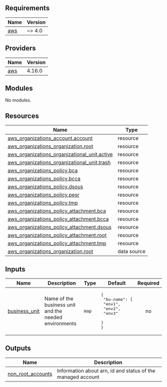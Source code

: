 ## Requirements

| Name | Version |
|------|---------|
| <a name="requirement_aws"></a> [aws](#requirement\_aws) | ~> 4.0 |

## Providers

| Name | Version |
|------|---------|
| <a name="provider_aws"></a> [aws](#provider\_aws) | 4.16.0 |

## Modules

No modules.

## Resources

| Name | Type |
|------|------|
| [aws_organizations_account.account](https://registry.terraform.io/providers/hashicorp/aws/latest/docs/resources/organizations_account) | resource |
| [aws_organizations_organization.root](https://registry.terraform.io/providers/hashicorp/aws/latest/docs/resources/organizations_organization) | resource |
| [aws_organizations_organizational_unit.active](https://registry.terraform.io/providers/hashicorp/aws/latest/docs/resources/organizations_organizational_unit) | resource |
| [aws_organizations_organizational_unit.trash](https://registry.terraform.io/providers/hashicorp/aws/latest/docs/resources/organizations_organizational_unit) | resource |
| [aws_organizations_policy.bca](https://registry.terraform.io/providers/hashicorp/aws/latest/docs/resources/organizations_policy) | resource |
| [aws_organizations_policy.bcca](https://registry.terraform.io/providers/hashicorp/aws/latest/docs/resources/organizations_policy) | resource |
| [aws_organizations_policy.dsous](https://registry.terraform.io/providers/hashicorp/aws/latest/docs/resources/organizations_policy) | resource |
| [aws_organizations_policy.pesr](https://registry.terraform.io/providers/hashicorp/aws/latest/docs/resources/organizations_policy) | resource |
| [aws_organizations_policy.tmp](https://registry.terraform.io/providers/hashicorp/aws/latest/docs/resources/organizations_policy) | resource |
| [aws_organizations_policy_attachment.bca](https://registry.terraform.io/providers/hashicorp/aws/latest/docs/resources/organizations_policy_attachment) | resource |
| [aws_organizations_policy_attachment.bcca](https://registry.terraform.io/providers/hashicorp/aws/latest/docs/resources/organizations_policy_attachment) | resource |
| [aws_organizations_policy_attachment.dsous](https://registry.terraform.io/providers/hashicorp/aws/latest/docs/resources/organizations_policy_attachment) | resource |
| [aws_organizations_policy_attachment.root](https://registry.terraform.io/providers/hashicorp/aws/latest/docs/resources/organizations_policy_attachment) | resource |
| [aws_organizations_policy_attachment.tmp](https://registry.terraform.io/providers/hashicorp/aws/latest/docs/resources/organizations_policy_attachment) | resource |
| [aws_organizations_organization.root](https://registry.terraform.io/providers/hashicorp/aws/latest/docs/data-sources/organizations_organization) | data source |

## Inputs

| Name | Description | Type | Default | Required |
|------|-------------|------|---------|:--------:|
| <a name="input_business_unit"></a> [business\_unit](#input\_business\_unit) | Name of the business unit and the needed environments | `map` | <pre>{<br>  "bu-name": [<br>    "env1",<br>    "env2",<br>    "env3"<br>  ]<br>}</pre> | no |

## Outputs

| Name | Description |
|------|-------------|
| <a name="output_non_root_accounts"></a> [non\_root\_accounts](#output\_non\_root\_accounts) | Information about arn, id and status of the managed account |
